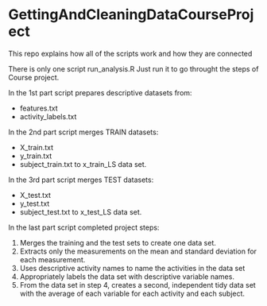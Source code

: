 GettingAndCleaningDataCourseProject
===================================
This repo explains how all of the scripts work and how they are connected

There is only one script run_analysis.R
Just run it to go throught the steps of Course project.

In the 1st part script prepares descriptive datasets from:
- features.txt
- activity_labels.txt

In the 2nd part script merges TRAIN datasets:
- X_train.txt
- y_train.txt
- subject_train.txt
to  x_train_LS data set.

In the 3rd part script merges TEST datasets:
- X_test.txt
- y_test.txt
- subject_test.txt
to  x_test_LS data set.

In the last part script completed project steps:
 1. Merges the training and the test sets to create one data set.
 2. Extracts only the measurements on the mean and standard deviation for each
    measurement. 
 3. Uses descriptive activity names to name the activities in the data set
 4. Appropriately labels the data set with descriptive variable names. 
 5. From the data set in step 4, creates a second, independent tidy data set
    with the average of each variable for each activity and each subject.

